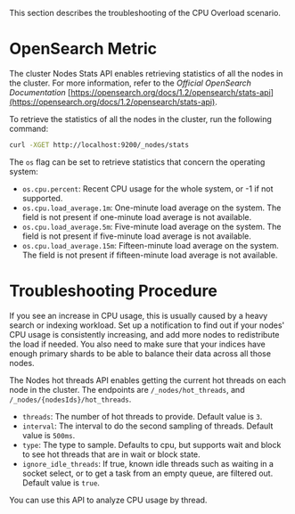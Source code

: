 This section describes the troubleshooting of the CPU Overload scenario.

# OpenSearch Metric

The cluster Nodes Stats API enables retrieving statistics of all the nodes in the cluster.
For more information, refer to the _Official OpenSearch Documentation_ [https://opensearch.org/docs/1.2/opensearch/stats-api](https://opensearch.org/docs/1.2/opensearch/stats-api).

To retrieve the statistics of all the nodes in the cluster, run the following command:

```sh
curl -XGET http://localhost:9200/_nodes/stats
```

The `os` flag can be set to retrieve statistics that concern the operating system:

* `os.cpu.percent`: Recent CPU usage for the whole system, or -1 if not supported.
* `os.cpu.load_average.1m`: One-minute load average on the system. The field is not present if one-minute load average is not available.
* `os.cpu.load_average.5m`: Five-minute load average on the system. The field is not present if five-minute load average is not available.
* `os.cpu.load_average.15m`: Fifteen-minute load average on the system. The field is not present if fifteen-minute load average is not available.

# Troubleshooting Procedure

If you see an increase in CPU usage, this is usually caused by a heavy search or indexing workload.
Set up a notification to find out if your nodes' CPU usage is consistently increasing, and add more nodes to redistribute the load if needed.
You also need to make sure that your indices have enough primary shards to be able to balance their data across all those nodes.

The Nodes hot threads API enables getting the current hot threads on each node in the cluster. The endpoints are `/_nodes/hot_threads`, and `/_nodes/{nodesIds}/hot_threads`.

* `threads`: The number of hot threads to provide. Default value is `3`.
* `interval`: The interval to do the second sampling of threads. Default value is `500ms`.
* `type`: The type to sample. Defaults to cpu, but supports wait and block to see hot threads that are in wait or block state.
* `ignore_idle_threads`: If true, known idle threads such as waiting in a socket select, or to get a task from an empty queue, are filtered out. Default value is `true`.

You can use this API to analyze CPU usage by thread.
